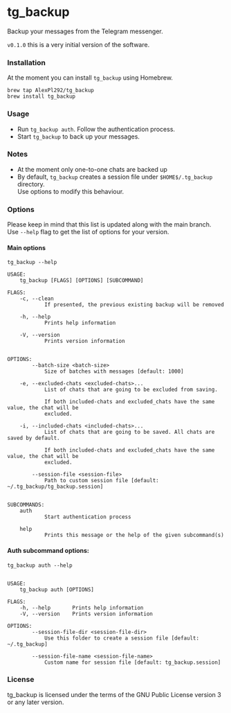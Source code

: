 # tg_backup

Backup your messages from the Telegram messenger.

`v0.1.0` this is a very initial version of the software.

### Installation

At the moment you can install `tg_backup` using Homebrew.

```
brew tap AlexPl292/tg_backup
brew install tg_backup
```

### Usage

- Run `tg_backup auth`. Follow the authentication process.
- Start `tg_backup` to back up your messages.

### Notes

- At the moment only one-to-one chats are backed up
- By default, `tg_backup` creates a session file under `$HOME$/.tg_backup` directory.  
  Use options to modify this behaviour.

### Options

Please keep in mind that this list is updated along with the main branch.  
Use `--help` flag to get the list of options for your version.

#### Main options

`tg_backup --help`

```
USAGE:
    tg_backup [FLAGS] [OPTIONS] [SUBCOMMAND]

FLAGS:
    -c, --clean
            If presented, the previous existing backup will be removed

    -h, --help
            Prints help information

    -V, --version
            Prints version information


OPTIONS:
        --batch-size <batch-size>
            Size of batches with messages [default: 1000]

    -e, --excluded-chats <excluded-chats>...
            List of chats that are going to be excluded from saving.
            
            If both included-chats and excluded_chats have the same value, the chat will be
            excluded.

    -i, --included-chats <included-chats>...
            List of chats that are going to be saved. All chats are saved by default.
            
            If both included-chats and excluded_chats have the same value, the chat will be
            excluded.

        --session-file <session-file>
            Path to custom session file [default: ~/.tg_backup/tg_backup.session]


SUBCOMMANDS:
    auth    
            Start authentication process

    help    
            Prints this message or the help of the given subcommand(s)

```

#### Auth subcommand options:

`tg_backup auth --help`

```

USAGE:
    tg_backup auth [OPTIONS]

FLAGS:
    -h, --help       Prints help information
    -V, --version    Prints version information

OPTIONS:
        --session-file-dir <session-file-dir>
            Use this folder to create a session file [default: ~/.tg_backup]

        --session-file-name <session-file-name>
            Custom name for session file [default: tg_backup.session]
```

### License

tg_backup is licensed under the terms of the GNU Public License version 3 or any later version.
